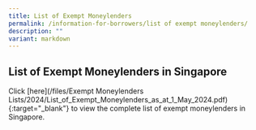 ```yaml
---
title: List of Exempt Moneylenders
permalink: /information-for-borrowers/list of exempt moneylenders/
description: ""
variant: markdown
---
```

List of Exempt Moneylenders in Singapore
---
Click [here](/files/Exempt Moneylenders Lists/2024/List_of_Exempt_Moneylenders_as_at_1_May_2024.pdf){:target="_blank"} to view the complete list of exempt moneylenders in Singapore.
